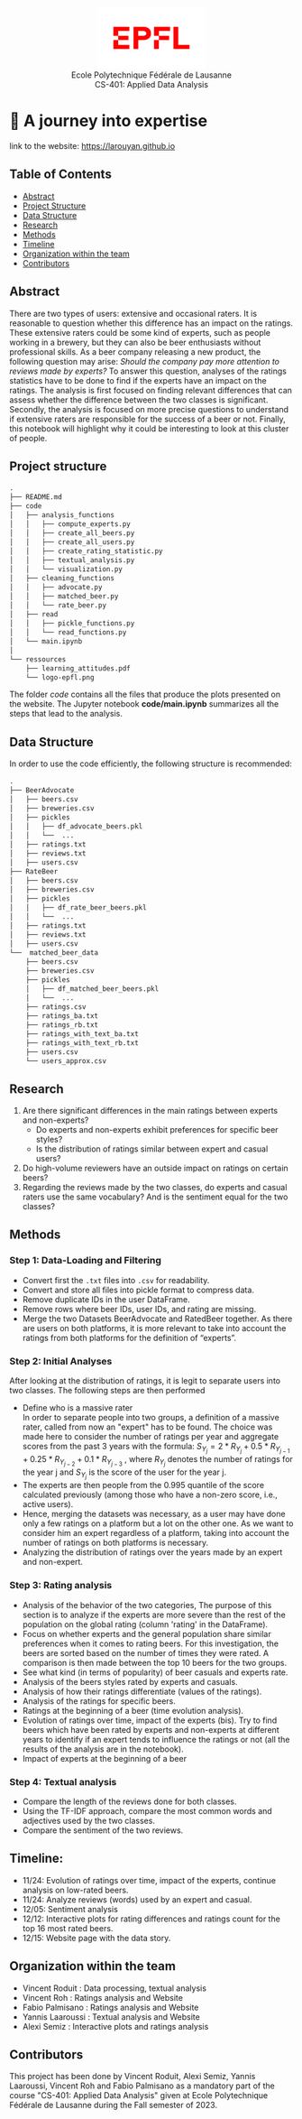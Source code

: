 <div align="center">
<img src="./ressources/logo-epfl.png" alt="Example Image" width="192" height="108">
</div>

<div align="center">
Ecole Polytechnique Fédérale de Lausanne
</div> 
<div align="center">
CS-401: Applied Data Analysis
</div> 

# 🍺 A journey into expertise
link to the website: https://larouyan.github.io

## Table of Contents

- [Abstract](#abstract)
- [Project Structure](#project-structure)
- [Data Structure](#data-structure)
- [Research](#research)
- [Methods](#methods)
- [Timeline](#timeline)
- [Organization within the team](#organization-within-the-team)
- [Contributors](#contributors)

## Abstract
There are two types of users: extensive and occasional raters. It is reasonable to question whether this difference has an impact on the ratings. These extensive raters could be some kind of experts, such as people working in a brewery, but they can also be beer enthusiasts without professional skills. As a beer company releasing a new product, the following question may arise: *Should the company pay more attention to reviews made by experts?* To answer this question, analyses of the ratings statistics have to be done to find if the experts have an impact on the ratings. The analysis is first focused on finding relevant differences that can assess whether the difference between the two classes is significant. Secondly, the analysis is focused on more precise questions to understand if extensive raters are responsible for the success of a beer or not. Finally, this notebook will highlight why it could be interesting to look at this cluster of people.

## Project structure
```
.
├── README.md
├── code
│   ├── analysis_functions
│   │   ├── compute_experts.py
│   │   ├── create_all_beers.py
│   │   ├── create_all_users.py
│   │   ├── create_rating_statistic.py
│   │   ├── textual_analysis.py
│   │   └── visualization.py
│   ├── cleaning_functions
│   │   ├── advocate.py
│   │   ├── matched_beer.py
│   │   └── rate_beer.py
│   ├── read
│   │   ├── pickle_functions.py
│   │   └── read_functions.py
│   └── main.ipynb
│ 
└── ressources
    ├── learning_attitudes.pdf
    └── logo-epfl.png
```
The folder *code* contains all the files that produce the plots presented on the website. The Jupyter notebook **code/main.ipynb** summarizes all the steps that lead to the analysis.

## Data Structure
In order to use the code efficiently, the following structure is recommended:
```
.
├── BeerAdvocate
│   ├── beers.csv
│   ├── breweries.csv
│   ├── pickles
│   │   ├── df_advocate_beers.pkl
│   │   └──  ...
│   ├── ratings.txt
│   ├── reviews.txt
│   ├── users.csv
├── RateBeer
│   ├── beers.csv
│   ├── breweries.csv
│   ├── pickles
│   │   ├── df_rate_beer_beers.pkl
│   │   └──  ...
│   ├── ratings.txt
│   ├── reviews.txt
│   ├── users.csv
└──  matched_beer_data
    ├── beers.csv
    ├── breweries.csv
    ├── pickles
    │   ├── df_matched_beer_beers.pkl
    │   └──  ...
    ├── ratings.csv
    ├── ratings_ba.txt
    ├── ratings_rb.txt
    ├── ratings_with_text_ba.txt
    ├── ratings_with_text_rb.txt
    ├── users.csv
    └── users_approx.csv

```

## Research 
1. Are there significant differences in the main ratings between experts and non-experts?
   - Do experts and non-experts exhibit preferences for specific beer styles?
   - Is the distribution of ratings similar between expert and casual users?
2. Do high-volume reviewers have an outside impact on ratings on certain beers?
3. Regarding the reviews made by the two classes, do experts and casual raters use the same vocabulary? And is the sentiment equal for the two classes?
   
## Methods
### Step 1: Data-Loading and Filtering
* Convert first the ``.txt`` files into ``.csv`` for readability.
* Convert and store all files into pickle format to compress data.
* Remove duplicate IDs in the user DataFrame.
* Remove rows where beer IDs, user IDs, and rating are missing.
* Merge the two Datasets BeerAdvocate and RatedBeer together. As there are users on both platforms, it is more relevant to take into account the ratings from both platforms for the definition of “experts”.
### Step 2: Initial Analyses
After looking at the distribution of ratings, it is legit to separate users into two classes. The following steps are then performed
* Define who is a massive rater\
 In order to separate people into two groups, a definition of a massive rater, called from now an "expert" has to be found. The choice was made here to consider the number of ratings per year and aggregate scores from the past 3 years with the formula:
$S_{Y_j} = 2 * R_{Y_{j}} + 0.5 * R_{Y_{j-1}} + 0.25 * R_{Y_{j-2}} + 0.1 * R_{Y_{j-3}}$
, where $R_{Y_j}$ denotes the number of ratings for the year j and $S_{Y_j}$ is the score of the user for the year j.
* The experts are then people from the 0.995 quantile of the score calculated previously (among those who have a non-zero score, i.e., active users).
* Hence, merging the datasets was necessary, as a user may have done only a few ratings on a platform but a lot on the other one. As we want to consider him an expert regardless of a platform, taking into account the number of ratings on both platforms is necessary.
* Analyzing the distribution of ratings over the years made by an expert and non-expert.
### Step 3: Rating analysis
* Analysis of the behavior of the two categories, The purpose of this section is to analyze if the experts are more severe than the rest of the population on the global rating (column 'rating' in the DataFrame).
* Focus on whether experts and the general population share similar preferences when it comes to rating beers. For this investigation, the beers are sorted based on the number of times they were rated. A comparison is then made between the top 10 beers for the two groups.
* See what kind (in terms of popularity) of beer casuals and experts rate.
* Analysis of the beers styles rated by experts and casuals.
* Analysis of how their ratings differentiate (values of the ratings).
* Analysis of the ratings for specific beers.
* Ratings at the beginning of a beer (time evolution analysis).
* Evolution of ratings over time, impact of the experts (bis).
  Try to find beers which have been rated by experts and non-experts at different years to identify if an expert tends to influence the ratings or not (all the results of the analysis are in the notebook).
* Impact of experts at the beginning of a beer
### Step 4: Textual analysis
* Compare the length of the reviews done for both classes.
* Using the TF-IDF approach, compare the most common words and adjectives used by the two classes.
* Compare the sentiment of the two reviews.
## Timeline:
* 11/24: Evolution of ratings over time, impact of the experts, continue analysis on low-rated beers.
* 11/24: Analyze reviews (words) used by an expert and casual.
* 12/05: Sentiment analysis
* 12/12: Interactive plots for rating differences and ratings count for the top 16 most rated beers.
* 12/15: Website page with the data story.

## Organization within the team
* Vincent Roduit :  Data processing, textual analysis
* Vincent Roh : Ratings analysis and Website
* Fabio Palmisano : Ratings analysis and Website
* Yannis Laaroussi : Textual analysis and Website
* Alexi Semiz : Interactive plots and ratings analysis
## Contributors
This project has been done by Vincent Roduit, Alexi Semiz, Yannis Laaroussi, Vincent Roh and Fabio Palmisano as a mandatory part of the course "CS-401: Applied Data Analysis" given at Ecole Polytechnique Fédérale de Lausanne during the Fall semester of 2023.
